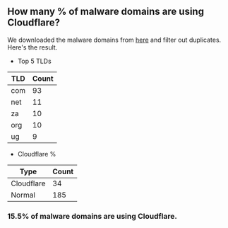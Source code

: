 ## How many % of malware domains are using Cloudflare?


We downloaded the malware domains from [here](https://urlhaus.abuse.ch) and filter out duplicates.
Here's the result.


[//]: # (start replacement)


- Top 5 TLDs

| TLD | Count |
| --- | --- |
| com | 93 |
| net | 11 |
| za | 10 |
| org | 10 |
| ug | 9 |


- Cloudflare %

| Type | Count |
| --- | --- |
| Cloudflare | 34 |
| Normal | 185 |


### 15.5% of malware domains are using Cloudflare.